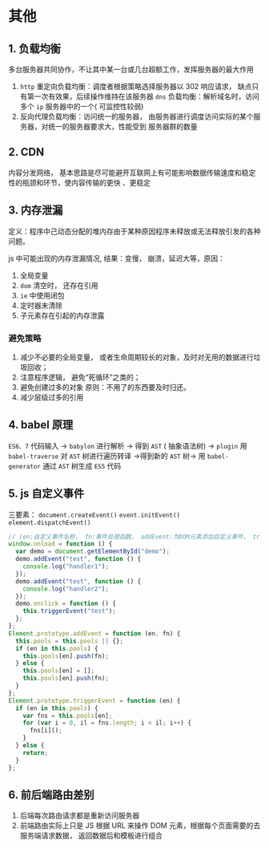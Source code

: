 # 其他

## 1. 负载均衡

多台服务器共同协作，不让其中某⼀台或几台超额工作，发挥服务器的最大作用

1. `http` 重定向负载均衡：调度者根据策略选择服务器以 302 响应请求， 缺点只有第⼀次有效果，后续操作维持在该服务器 `dns` 负载均衡：解析域名时，访问多个 `ip` 服务器中的⼀个( 可监控性较弱)
2. 反向代理负载均衡：访问统⼀的服务器， 由服务器进行调度访问实际的某个服务器，对统⼀的服务器要求大，性能受到 服务器群的数量

## 2. CDN

内容分发网络， 基本思路是尽可能避开互联网上有可能影响数据传输速度和稳定性的瓶颈和环节，使内容传输的更快 、更稳定

## 3. 内存泄漏

定义：程序中⼰动态分配的堆内存由于某种原因程序未释放或无法释放引发的各种问题。

js 中可能出现的内存泄漏情况, 结果：变慢， 崩溃，延迟大等，原因：

1. 全局变量
2. `dom` 清空时， 还存在引用
3. `ie` 中使用闭包
4. 定时器未清除
5. ⼦元素存在引起的内存泄露

### 避免策略

1. 减少不必要的全局变量， 或者生命周期较长的对象，及时对无用的数据进行垃圾回收；
2. 注意程序逻辑， 避免“死循环”之类的；
3. 避免创建过多的对象 原则：不用了的东西要及时归还。
4. 减少层级过多的引用

## 4. babel 原理

`ES6、7` 代码输⼊ -> `babylon` 进行解析 -> 得到 `AST` ( 抽象语法树) -> `plugin` 用 `babel-traverse` 对 `AST` 树进行遍历转译 ->得到新的 `AST` 树-> 用 `babel-generator` 通过 `AST` 树生成 `ES5` 代码

## 5. js 自定义事件

三要素： `document.createEvent()` `event.initEvent()` `element.dispatchEvent()`

```js
// (en:自定义事件名称， fn:事件处理函数， addEvent:为DOM元素添加自定义事件， triggerEv
window.onload = function () {
  var demo = document.getElementById("demo");
  demo.addEvent("test", function () {
    console.log("handler1");
  });
  demo.addEvent("test", function () {
    console.log("handler2");
  });
  demo.onclick = function () {
    this.triggerEvent("test");
  };
};
Element.prototype.addEvent = function (en, fn) {
  this.pools = this.pools || {};
  if (en in this.pools) {
    this.pools[en].push(fn);
  } else {
    this.pools[en] = [];
    this.pools[en].push(fn);
  }
};
Element.prototype.triggerEvent = function (en) {
  if (en in this.pools) {
    var fns = this.pools[en];
    for (var i = 0, il = fns.length; i < il; i++) {
      fns[i]();
    }
  } else {
    return;
  }
};
```

## 6. 前后端路由差别

1. 后端每次路由请求都是重新访问服务器
2. 前端路由实际上只是 JS 根据 URL 来操作 DOM 元素，根据每个页面需要的去服务端请求数据， 返回数据后和模板进行组合
